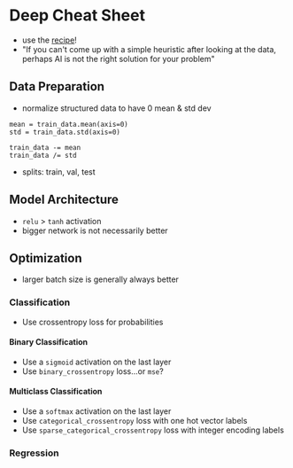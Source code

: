 # Deep Cheat Sheet

- use the [recipe](http://karpathy.github.io/2019/04/25/recipe/)!
- "If you can't come up with a simple heuristic after looking at the data, perhaps AI is not the right solution for your problem"

## Data Preparation

- normalize structured data to have 0 mean & std dev
```
mean = train_data.mean(axis=0)
std = train_data.std(axis=0)

train_data -= mean
train_data /= std
```
- splits: train, val, test

## Model Architecture

- `relu` > `tanh` activation
- bigger network is not necessarily better

## Optimization

- larger batch size is generally always better

### Classification

- Use crossentropy loss for probabilities

#### Binary Classification
- Use a `sigmoid` activation on the last layer
- Use `binary_crossentropy` loss...or `mse`?

#### Multiclass Classification
- Use a `softmax` activation on the last layer
- Use `categorical_crossentropy` loss with one hot vector labels
- Use `sparse_categorical_crossentropy` loss with integer encoding labels

### Regression
